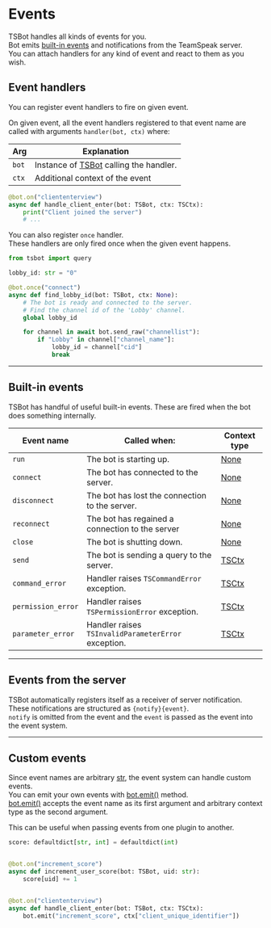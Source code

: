 # Events

TSBot handles all kinds of events for you.  
Bot emits [built-in events](#built-in-events) and notifications from the TeamSpeak server.  
You can attach handlers for any kind of event and react to them as you wish.

## Event handlers

You can register event handlers to fire on given event.

On given event, all the event handlers registered to that event name are called with arguments `handler(bot, ctx)` where:

| Arg   | Explanation                                               |
| ----- | --------------------------------------------------------- |
| `bot` | Instance of [TSBot](tsbot.bot.TSBot) calling the handler. |
| `ctx` | Additional context of the event                           |

```python
@bot.on("cliententerview")
async def handle_client_enter(bot: TSBot, ctx: TSCtx):
    print("Client joined the server")
    # ...
```

You can also register `once` handler.  
These handlers are only fired once when the given event happens.

```python
from tsbot import query

lobby_id: str = "0"

@bot.once("connect")
async def find_lobby_id(bot: TSBot, ctx: None):
    # The bot is ready and connected to the server.
    # Find the channel id of the 'Lobby' channel.
    global lobby_id

    for channel in await bot.send_raw("channellist"):
        if "Lobby" in channel["channel_name"]:
            lobby_id = channel["cid"]
            break
```

---

## Built-in events

TSBot has handful of useful built-in events. These are fired when the bot does something internally.

| Event name         | Called when:                                        | Context type   |
| ------------------ | --------------------------------------------------- | -------------- |
| `run`              | The bot is starting up.                             | [None](None)   |
| `connect`          | The bot has connected to the server.                | [None](None)   |
| `disconnect`       | The bot has lost the connection to the server.      | [None](None)   |
| `reconnect`        | The bot has regained a connection to the server     | [None](None)   |
| `close`            | The bot is shutting down.                           | [None](None)   |
| `send`             | The bot is sending a query to the server.           | [TSCtx](TSCtx) |
| `command_error`    | Handler raises `TSCommandError` exception.          | [TSCtx](TSCtx) |
| `permission_error` | Handler raises `TSPermissionError` exception.       | [TSCtx](TSCtx) |
| `parameter_error`  | Handler raises `TSInvalidParameterError` exception. | [TSCtx](TSCtx) |

---

## Events from the server

TSBot automatically registers itself as a receiver of server notification.  
These notifications are structured as `{notify}{event}`.  
`notify` is omitted from the event and the `event` is passed as the event into the event system.

---

## Custom events

Since event names are arbitrary [str](str), the event system can handle custom events.  
You can emit your own events with [bot.emit()](tsbot.bot.TSBot.emit) method.  
[bot.emit()](tsbot.bot.TSBot.emit) accepts the event name as its first argument and arbitrary context type as the second argument.

This can be useful when passing events from one plugin to another.

```python
score: defaultdict[str, int] = defaultdict(int)


@bot.on("increment_score")
async def increment_user_score(bot: TSBot, uid: str):
    score[uid] += 1


@bot.on("cliententerview")
async def handle_client_enter(bot: TSBot, ctx: TSCtx):
    bot.emit("increment_score", ctx["client_unique_identifier"])
```
